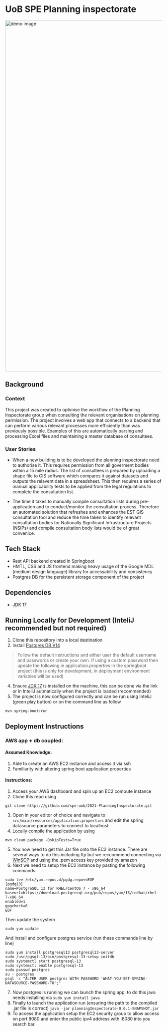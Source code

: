 
# UoB SPE Planning inspectorate

<img width="1125" alt="demo image" src="https://user-images.githubusercontent.com/43220609/154694239-1e6750a4-d5aa-45b3-8541-1d598cde2268.png">

## Background
### Context
This project was created to optimise the workflow of the Planning Inspectorate group when consulting the relevant organisations on planning permission. The project involves a web app that connects to a backend that can perform various relevant processes more efficiently than was previously possible. Examples of this are automatically parsing and processing Excel files and maintaining a master database of consultees.

### User Stories
* When a new building is to be developed the planning inspectorate need to authorise it. This requires permission from all goverment bodies within a 15 mile radius. The list of consultees is prepared by uploading a shape file to GIS software which compares it against datasets and outputs the relavent data in a spreadsheet. This then requires a series of manual applicability tests to be applied from the legal regulations to complete the consultation list.

* The time it takes to manually compile consultation lists during pre-application and to conduct/monitor the consultation process. Therefore an automated solution that refreshes and enhances the EST GIS consultation tool and reduce the time taken to identify relevant consultation bodies for Nationally Significant Infrastructure Projects (NSIPs) and compile consultation body lists would be of great convenice. 

## Tech Stack
* Rest API backend created in Springboot
* HMTL, CSS and JS frontend making heavy usage of the Google MDL (medium design language) library for accessabillity and consistency
* Postgres DB for the persistent storage component of the project

## Dependencies
* JDK 17

## Running Locally for Development (InteliJ recommended but not required)
1. Clone this repository into a local destination
2. Install [Postgres DB V14](https://www.postgresql.org/download/)
> Follow the default instructions and either user the default username and passwords or create your own. If using a custom password then update the following in application.properties in the springboot project (this is only for development, in deployment environment variables will be used)  
4. Ensure [JDK 17](https://openjdk.java.net/install/) is installed on the machine, this can be done via the link or in InteliJ autmatically when the project is loaded (recommended)
5. The project is now configured correctly and can be run using InteliJ (green play button) or on the command line as follow
``` 
mvn spring-boot:run 
```

## Deployment Instructions 
### AWS app + db coupled:
#### Assumed Knowledge:
1. Able to create an AWS EC2 instance and access it via ssh
2. Familiarity with altering spring boot application.properties

#### Instructions:
1. Access your AWS dashboard and spin up an EC2 compute instance
2. Clone this repo using
```
git clone https://github.com/spe-uob/2021-PlanningInspectorate.git
```
3. Open in your editor of choice and navigate to ```src/main/resources/application.properties``` and edit the spring datasource parameters to connect to localhost
4. Locally compile the application by using
``` 
mvn clean package -DskipTests=True
```
5. You now need to get this Jar file onto the EC2 instance. There are several ways to do this including ftp but we reccommend connecting via [WinSCP](https://winscp.net/eng/index.php) and using the .pem access key provided by amazon
6. Next we need to setup the EC2 instance by pasting the following commands
```
sudo tee /etc/yum.repos.d/pgdg.repo<<EOF
[pgdg13]
name=PostgreSQL 13 for RHEL/CentOS 7 - x86_64
baseurl=https://download.postgresql.org/pub/repos/yum/13/redhat/rhel-7-x86_64
enabled=1
gpgcheck=0
EOF
```
Then update the system
```
sudo yum update
```
And install and configure postgres service (run these commands line by line)
```
sudo yum install postgresql13 postgresql13-server
sudo /usr/pgsql-13/bin/postgresql-13-setup initdb
sudo systemctl start postgresql-13
sudo systemctl enable postgresql-13
sudo passwd postgres
su - postgres
psql -c "ALTER USER postgres WITH PASSWORD 'WHAT-YOU-SET-SPRING-DATASOURCE-PASSWORD-TO';"
```
7. Now postgres is running we can launch the spring app, to do this java needs installing via 
```sudo yum install java```
8. Finally to launch the application run (ensuring the path to the compiled .jar file is correct)
```java -jar planningInspectorate-0.0.1-SNAPSHOT.jar```
9. To access the application setup the EC2 security group to allow access on port 8080 and enter the public ipv4 address with :8080 into you search bar.
